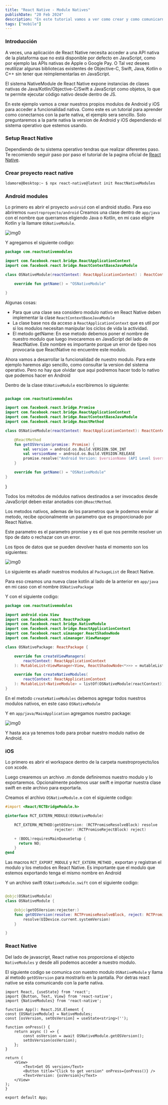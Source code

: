 ```yaml
---
title: "React Native - Module Natives"
publishDate: "20 Feb 2024"
description: "En este tutorial vamos a ver como crear y como comunicarnos con modulos nativos de nuestra aplicacion React Native."
tags: ["mobile"]
---
```


### Introducción

A veces, una aplicación de React Native necesita acceder a una API nativa de la plataforma que no está disponible por defecto en JavaScript, como por ejemplo las APIs nativas de Apple o Google Pay. O Tal vez desees reutilizar algunas bibliotecas existentes de Objective-C, Swift, Java, Kotlin o C++ sin tener que reimplementarlas en JavaScript.

El sistema NativeModule de React Native expone instancias de clases nativas de Java/Kotlin/Objective-C/Swift a JavaScript como objetos, lo que te permite ejecutar código nativo desde dentro de JS.

En este ejemplo vamos a crear nuestros propios modulos de Android y iOS para acceder a funcionalidad nativa. Como este es un tutorial para aprender como conectarnos con la parte nativa, el ejemplo sera sencillo. Solo preguntaremos a la parte nativa la version de Android y iOS dependiendo el sistema operativo que estemos usando.

### Setup React Native

Dependiendo de tu sistema operativo tendras que realizar diferentes paso. Te recomiendo seguir paso por paso el tutorial de la pagina oficial de [React Native](https://reactnative.dev/docs/0.72/environment-setup).

### Crear proyecto react native

```bash
ldamore@Desktop:~ $ npx react-native@latest init ReactNativeModules
```

### Android modules

Lo primero es abrir el proyecto `android` con el android studio.
Para eso abriremos `nuestroproyecto/android`
Creamos una clase dentro de `app/java` con el nombre que querramos eligiendo Java o Kotlin, en mi caso eligire Kotlin y la llamare `OSNativeModule`.

![img0](./0.png)

Y agregamos el siguiente codigo:

```kotlin
package com.reactnativemodules

import com.facebook.react.bridge.ReactApplicationContext
import com.facebook.react.bridge.ReactContextBaseJavaModule

class OSNativeModule(reactContext: ReactApplicationContext) : ReactContextBaseJavaModule(reactContext) {

	override fun getName() = "OSNativeModule"

}
```

Algunas cosas:

- Para que una clase sea considero modulo nativo en React Native deben implementar la clase `ReactContextBaseJavaModule`
- La clase base nos da acceso a `ReactApplicationContext` que es util por si los modulos necesitan manipular los ciclos de vida la actividad.
- El metodo getName: En ese metodo debemos poner el nombre de nuestro modulo que luego invocaremos en JavaScript del lado de ReactNative. Este nombre es importante porque un error de tipeo nos provocaria que ReactNative no encuentre este modulo.

Ahora vamos a desarrollar la funcionalidad de nuestro modulo. Para este ejemplo haremos algo sencillo, como consultar la version del sistema operativo. Pero no hay que olvidar que aqui podremos hacer todo lo nativo que podemos hacer en Android

Dentro de la clase `OSNativeModule` escribiremos lo siguiente:

```kotlin

package com.reactnativemodules

import com.facebook.react.bridge.Promise
import com.facebook.react.bridge.ReactApplicationContext
import com.facebook.react.bridge.ReactContextBaseJavaModule
import com.facebook.react.bridge.ReactMethod

class OSNativeModule(reactContext: ReactApplicationContext): ReactContextBaseJavaModule(reactContext) {

	@ReactMethod
	fun getOSVersion(promise: Promise) {
	    val version = android.os.Build.VERSION.SDK_INT
	    val versionName = android.os.Build.VERSION.RELEASE
	    promise.resolve("Android Version: $versionName (API Level $version)")
	}

	override fun getName() = "OSNativeModule"
}
```

}

Todos los métodos de módulos nativos destinados a ser invocados desde JavaScript deben estar anotados con `@ReactMethod`.

Los metodos nativos, ademas de los parametros que le podemos enviar al metodo, recibe opcionalmente un parametro que es proporcionado por React Native.

Este parametro es el parametro promise y es el que nos permite resolver un tipo de dato o rechazar con un error.

Los tipos de datos que se pueden devolver hasta el momento son los siguientes:

![img0](./1.png)

Lo siguiente es añadir nuestros modulos al `PackageList` de React Native.

Para eso creamos una nueva clase kotlin al lado de la anterior en  `app/java` en mi caso con el nombre `OSNativePackage`

Y con el siguiente codigo:

```kotlin
package com.reactnativemodules

import android.view.View
import com.facebook.react.ReactPackage
import com.facebook.react.bridge.NativeModule
import com.facebook.react.bridge.ReactApplicationContext
import com.facebook.react.uimanager.ReactShadowNode
import com.facebook.react.uimanager.ViewManager

class OSNativePackage: ReactPackage {

	override fun createViewManagers(
	    reactContext: ReactApplicationContext
	): MutableList<ViewManager<View, ReactShadowNode<*>>> = mutableListOf()

	override fun createNativeModules(
	    reactContext: ReactApplicationContext
	): MutableList<NativeModule> = listOf(OSNativeModule(reactContext)).toMutableList()
}
```

En el metodo `createNativeModules` debemos agregar todos nuestros modulos nativos, en este caso `OSNativeModule`

Y en `app/java/MainApplication` agregamos nuestro package:

![img0](./2.png)

Y hasta aca ya tenemos todo para probar nuestro modulo nativo de Android.

### iOS

Lo primero es abrir el workspace dentro de la carpeta nuestroproyecto/ios con xcode.

Luego crearemos un archivo .m donde definiremos nuestro modulo y lo exportaremos. Opcionalmente podemos usar swift e importar nuestra clase swift en este archivo para exportarla.

Creamos el archivo `OSNativeModule.m` con el siguiente codigo:

```objectivec
#import <React/RCTBridgeModule.h>

@interface RCT_EXTERN_MODULE(OSNativeModule)

    RCT_EXTERN_METHOD(getOSVersion: (RCTPromiseResolveBlock) resolve
                      rejecter: (RCTPromiseRejectBlock) reject)

    + (BOOL)requiresMainQueueSetup {
      return NO;
    }
@end
```

Las macros `RCT_EXPORT_MODULE` y `RCT_EXTERN_METHOD` , exportan y registran el modulo y los metodos en React Native. Es importante que el modulo que estemos exportando tenga el mismo nombre en Android

Y un archivo swift `OSNativeModule.swift` con el siguiente codigo:

```swift

@objc(OSNativeModule)
class OSNativeModule {

    @objc(getOSVersion:rejecter:)
    func getOSVersion(resolve: RCTPromiseResolveBlock, reject: RCTPromiseRejectBlock) -> Void {
        resolve(UIDevice.current.systemVersion)
    }

}

```

### React Native

Del lado de javascript, React native nos proporciona el objecto `NativeModules` y desde alli podemos acceder a nuestro modulo.

El siguiente codigo se comunica con nuestro modulo `OSNativeModule` y llama al metodo `getOSVersion` para mostrarlo en la pantalla. Por detras react native se esta comunicando con la parte nativa.

```tsx
import React, {useState} from 'react';
import {Button, Text, View} from 'react-native';
import {NativeModules} from 'react-native';

function App(): React.JSX.Element {
const {OSNativeModule} = NativeModules;
const [osVersion, setOsVersion] = useState<string>('');

function onPress() {
	return async () => {
		const osVersion = await OSNativeModule.getOSVersion();
		setOsVersion(osVersion);
	};
}

return (
	<View>
		<Text>Get OS version</Text>
		<Button title="Click to get version" onPress={onPress()} />
		<Text>Version: {osVersion}</Text>
	</View>
);
}

export default App;
```
